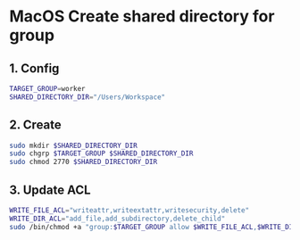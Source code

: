 # MacOS Create shared directory for group

## 1. Config

```bash
TARGET_GROUP=worker
SHARED_DIRECTORY_DIR="/Users/Workspace"
```

## 2. Create

```bash
sudo mkdir $SHARED_DIRECTORY_DIR
sudo chgrp $TARGET_GROUP $SHARED_DIRECTORY_DIR
sudo chmod 2770 $SHARED_DIRECTORY_DIR
```

## 3. Update ACL

```bash
WRITE_FILE_ACL="writeattr,writeextattr,writesecurity,delete"
WRITE_DIR_ACL="add_file,add_subdirectory,delete_child"
sudo /bin/chmod +a "group:$TARGET_GROUP allow $WRITE_FILE_ACL,$WRITE_DIR_ACL,file_inherit,directory_inherit" $SHARED_DIRECTORY_DIR
```
